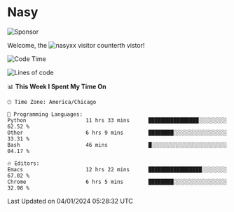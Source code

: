 # Nasy

<!--
<p align="center">
<img height="200" src="https://github-readme-stats.vercel.app/api?username=nasyxx&count_private=true&show_icons=true&theme=dracula&include_all_commits=true"/>
<img height="200" src="https://github-readme-stats.vercel.app/api/top-langs/?username=nasyxx&theme=dracula&hide=html,jupyter+notebook&count_private=true&show_icons=true"/>
</p>

  
----------------
-->

![Sponsor](https://img.shields.io/static/v1.svg?label=Sponsor&message=%E2%9D%A4&logo=GitHub&style=flat&color=pink)
 
Welcome, the ![nasyxx visitor counter](https://count.getloli.com/get/@nasyxx?theme=rule34)th vistor!
 
<!--START_SECTION:waka-->
![Code Time](http://img.shields.io/badge/Code%20Time-4%2C187%20hrs%2031%20mins-blue)

![Lines of code](https://img.shields.io/badge/From%20Hello%20World%20I%27ve%20Written-6.3%20million%20lines%20of%20code-blue)

📊 **This Week I Spent My Time On** 

```text
🕑︎ Time Zone: America/Chicago

💬 Programming Languages: 
Python                   11 hrs 33 mins      ████████████████░░░░░░░░░   62.52 % 
Other                    6 hrs 9 mins        ████████░░░░░░░░░░░░░░░░░   33.31 % 
Bash                     46 mins             █░░░░░░░░░░░░░░░░░░░░░░░░   04.17 % 

🔥 Editors: 
Emacs                    12 hrs 22 mins      █████████████████░░░░░░░░   67.02 % 
Chrome                   6 hrs 5 mins        ████████░░░░░░░░░░░░░░░░░   32.98 % 
```


 Last Updated on 04/01/2024 05:28:32 UTC
<!--END_SECTION:waka-->

<!-- ![visitors](https://visitor-badge.laobi.icu/badge?page_id=nasyxx.nasyxx) -->
